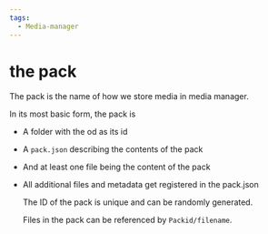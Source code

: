 ```yaml
---
tags:
  - Media-manager
---
```



# the pack

The pack is the name of how we store media in media manager.

In its most basic form, the pack is

- A folder with the od as its id
- A `pack.json` describing the contents of the pack
- And at least one file being the content of the pack

- All additional files and metadata get registered in the pack.json

  The ID of the pack is unique and can be randomly generated.

  Files in the pack can be referenced by `Packid/filename`.
